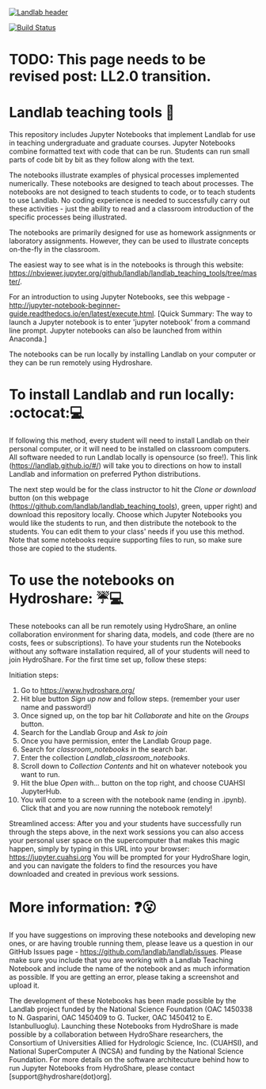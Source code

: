 
[![Landlab header](./landlab_header.png)](http://landlab.github.io)

[![Build Status](https://travis-ci.org/landlab/landlab_teaching_tools.svg?branch=master)](https://travis-ci.org/landlab/landlab_teaching_tools)

# TODO: This page needs to be revised post: LL2.0 transition.

# Landlab teaching tools :raising_hand:

This repository includes Jupyter Notebooks that implement Landlab for use in teaching undergraduate and graduate courses. Jupyter Notebooks combine formatted text with code that can be run. Students can run small parts of code bit by bit as they follow along with the text.

The notebooks illustrate examples of physical processes implemented numerically. These notebooks are designed to teach about processes. The notebooks are not designed to teach students to code, or to teach students to use Landlab. No coding experience is needed to successfully carry out these activities - just the ability to read and a classroom introduction of the specific processes being illustrated.

The notebooks are primarily designed for use as homework assignments or laboratory assignments. However, they can be used to illustrate concepts on-the-fly in the classroom.

The easiest way to see what is in the notebooks is through this website: https://nbviewer.jupyter.org/github/landlab/landlab_teaching_tools/tree/master/.

For an introduction to using Jupyter Notebooks, see this webpage - http://jupyter-notebook-beginner-guide.readthedocs.io/en/latest/execute.html. [Quick Summary: The way to launch a Jupyter notebook is to enter 'jupyter notebook' from a command line prompt. Jupyter notebooks can also be launched from within Anaconda.]

The notebooks can be run locally by installing Landlab on your computer or they can be run remotely using Hydroshare.

# To install Landlab and run locally: :octocat::computer:

If following this method, every student will need to install Landlab on their personal computer, or it will need to be installed on classroom computers. All software needed to run Landlab locally is opensource (so free!). This link (https://landlab.github.io/#/) will take you to directions on how to install Landlab and information on preferred Python distributions.

The next step would be for the class instructor to hit the _Clone or download_ button (on this webpage (https://github.com/landlab/landlab_teaching_tools), green, upper right) and download this repository locally. Choose which Jupyter Notebooks you would like the students to run, and then distribute the notebook to the students. You can edit them to your class' needs if you use this method. Note that some notebooks require supporting files to run, so make sure those are copied to the students.

# To use the notebooks on Hydroshare: :umbrella::computer:

These notebooks can all be run remotely using HydroShare, an online collaboration environment for sharing data, models, and code (there are no costs, fees or subscriptions). To have your students run the Notebooks without any software installation required, all of your students will need to join HydroShare.  For the first time set up, follow these steps:

Initiation steps:
1. Go to https://www.hydroshare.org/
2. Hit blue button _Sign up now_ and follow steps. (remember your user name and password!)
3. Once signed up, on the top bar hit _Collaborate_ and hite on the _Groups_ button.
4. Search for the Landlab Group and _Ask to join_
5. Once you have permission, enter the Landlab Group page.
6. Search for _classroom\_notebooks_ in the search bar.
7. Enter the collection _Landlab\_classroom\_notebooks_.
8. Scroll down to _Collection Contents_ and hit on whatever notebook you want to run.
9. Hit the blue _Open with..._ button on the top right, and choose CUAHSI JupyterHub.
10. You will come to a screen with the notebook name (ending in .ipynb). Click that and you are now running the notebook remotely!

Streamlined access:
After you and your students have successfully run through the steps above, in the next work sessions you can also access your personal user space on the supercomputer that makes this magic happen, simply by typing in this URL into your browser: https://jupyter.cuahsi.org  You will be prompted for your HydroShare login, and you can navigate the folders to find the resources you have downloaded and created in previous work sessions.

# More information: :question::open_mouth:

If you have suggestions on improving these notebooks and developing new ones, or are having trouble running them, please leave us a question in our GitHub Issues page - https://github.com/landlab/landlab/issues. Please make sure you include that you are working with a Landlab Teaching Notebook and include the name of the notebook and as much information as possible. If you are getting an error, please taking a screenshot and upload it.

The development of these Notebooks has been made possible by the Landlab project funded by the National Science Foundation (OAC 1450338 to N. Gasparini, OAC 1450409 to G. Tucker, OAC 1450412 to E. Istanbulluoglu). Launching these Notebooks from HydroShare is made possible by a collaboration between HydroShare researchers, the Consortium of Universities Allied for Hydrologic Science, Inc. (CUAHSI), and National SuperComputer A (NCSA) and funding by the National Science Foundation. For more details on the software architecuture behind how to run Jupyter Notebooks from HydroShare, please contact [support@hydroshare(dot)org].
